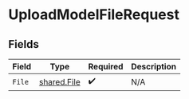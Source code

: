# UploadModelFileRequest


## Fields

| Field                                             | Type                                              | Required                                          | Description                                       |
| ------------------------------------------------- | ------------------------------------------------- | ------------------------------------------------- | ------------------------------------------------- |
| `File`                                            | [shared.File](../../../pkg/models/shared/file.md) | :heavy_check_mark:                                | N/A                                               |